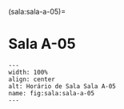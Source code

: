 (sala:sala-a-05)=

# Sala A-05

```{figure} ../_static/img/sala/sala-a-05.png
---
width: 100%
align: center
alt: Horário de Sala Sala A-05
name: fig:sala:sala-a-05
---
```

